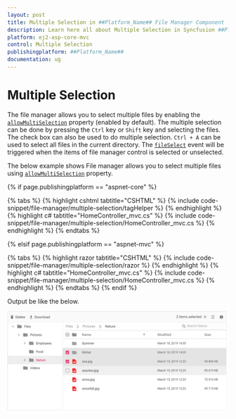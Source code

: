```yaml
---
layout: post
title: Multiple Selection in ##Platform_Name## File Manager Component
description: Learn here all about Multiple Selection in Syncfusion ##Platform_Name## File Manager component of Syncfusion Essential JS 2 and more.
platform: ej2-asp-core-mvc
control: Multiple Selection
publishingplatform: ##Platform_Name##
documentation: ug
---
```



# Multiple Selection

The file manager allows you to select multiple files by enabling the [`allowMultiSelection`](https://help.syncfusion.com/cr/aspnetcore-js2/Syncfusion.EJ2~Syncfusion.EJ2.FileManager.FileManager~AllowMultiSelection.html) property (enabled by default). The multiple selection can be done by pressing the `Ctrl` key or `Shift` key and selecting the files. The check box can also be used to do multiple selection. `Ctrl + A` can be used to select all files in the current directory. The [`fileSelect`](https://help.syncfusion.com/cr/aspnetcore-js2/Syncfusion.EJ2~Syncfusion.EJ2.FileManager.FileManager~FileSelect.html) event will be triggered when the items of file manager control is selected or unselected.

The below example shows File manager allows you to select multiple files using [`allowMultiSelection`](https://help.syncfusion.com/cr/aspnetcore-js2/Syncfusion.EJ2~Syncfusion.EJ2.FileManager.FileManager~AllowMultiSelection.html) property.

{% if page.publishingplatform == "aspnet-core" %}

{% tabs %}
{% highlight cshtml tabtitle="CSHTML" %}
{% include code-snippet/file-manager/multiple-selection/tagHelper %}
{% endhighlight %}
{% highlight c# tabtitle="HomeController_mvc.cs" %}
{% include code-snippet/file-manager/multiple-selection/HomeController_mvc.cs %}
{% endhighlight %}
{% endtabs %}

{% elsif page.publishingplatform == "aspnet-mvc" %}

{% tabs %}
{% highlight razor tabtitle="CSHTML" %}
{% include code-snippet/file-manager/multiple-selection/razor %}
{% endhighlight %}
{% highlight c# tabtitle="HomeController_mvc.cs" %}
{% include code-snippet/file-manager/multiple-selection/HomeController_mvc.cs %}
{% endhighlight %}
{% endtabs %}
{% endif %}



Output be like the below.

![FileManager multiselection](./images/detailsview.png)